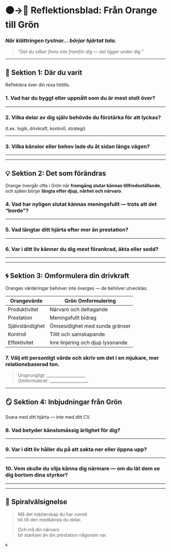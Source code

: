 # 🟠→💚 Reflektionsblad: Från Orange till Grön  
### *När klättringen tystnar… börjar hjärtat tala.*

> _“Det du söker finns inte framför dig — det ligger under dig.”_

---

## 🧭 Sektion 1: Där du varit

Reflektera över din resa hittills.

### 1. Vad har du byggt eller uppnått som du är mest stolt över?

---

### 2. Vilka delar av dig själv behövde du förstärka för att lyckas?

(t.ex. logik, drivkraft, kontroll, strategi)

---

### 3. Vilka känslor eller behov lade du åt sidan längs vägen?

---

---

## 💡 Sektion 2: Det som förändras

Orange övergår ofta i Grön när **framgång slutar kännas tillfredsställande**, och själen börjar **längta efter djup, närhet och närvaro**.

### 4. Vad har nyligen slutat kännas meningsfullt — trots att det “borde”?

---

### 5. Vad längtar ditt hjärta efter mer än prestation?

---

### 6. Var i ditt liv känner du dig mest förankrad, äkta eller sedd?

---

---

## 🌀 Sektion 3: Omformulera din drivkraft

Oranges värderingar behöver inte överges — de behöver utvecklas.

| Orangevärde             | Grön Omformulering                          |
|--------------------------|--------------------------------------------|
| Produktivitet            | Närvaro och deltagande                     |
| Prestation               | Meningsfullt bidrag                        |
| Självständighet          | Ömsesidighet med sunda gränser             |
| Kontroll                 | Tillit och samskapande                     |
| Effektivitet             | Inre linjering och djup lyssnande          |

### 7. Välj ett personligt värde och skriv om det i en mjukare, mer relationsbaserad ton.

> Ursprungligt: ___________________  
> Omformulerat: ___________________

---

## 🪞 Sektion 4: Inbjudningar från Grön

Svara med ditt hjärta — inte med ditt CV.

### 8. Vad betyder känslomässig ärlighet för dig?

---

### 9. Var i ditt liv håller du på att **sakta ner** eller **öppna upp**?

---

### 10. Vem skulle du vilja känna dig närmare — om du lät dem se dig bortom dina styrkor?

---

---

## 🌱 Spiralvälsignelse

> Må det mästerskap du har vunnit  
> bli till den medkänsla du delar.  
>  
> Och må din närvaro  
> bli starkare än din prestation någonsin var.

🌀

